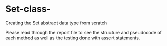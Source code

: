 # Set-class-
Creating the Set abstract data type from scratch

Please read through the report file to see the structure and pseudocode of each method as well as the testing done with assert statements.

